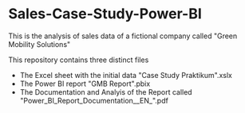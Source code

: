 # Sales-Case-Study-Power-BI
This is the analysis of sales data of a fictional company called "Green Mobility Solutions"

This repository contains three distinct files
<ul>
  <li>The Excel sheet with the initial data "Case Study Praktikum".xslx</li>
  <li>The Power BI report "GMB Report".pbix
  <li>The Documentation and Analyis of the Report called "Power_BI_Report_Documentation__EN_".pdf
</ul>

